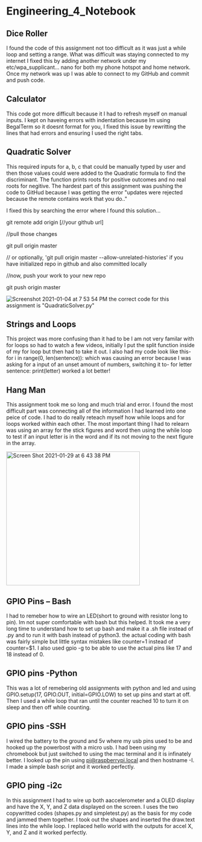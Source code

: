 # Engineering_4_Notebook

## Dice Roller
I found the code of this assignment not too difficult as it was just a while loop and setting a range. What was difficult was staying connected to my internet I fixed this by adding another network under my etc/wpa_supplicant... nano for both my phone hotspot and home network. Once my network was up I was able to connect to my GitHub and commit and push code. 

## Calculator 
This code got more difficult because it I had to refresh myself on manual inputs. I kept on haveing errors with indentation because Im using BegalTerm so it doesnt format for you, I fixed this issue by rewritting the lines that had errors and ensuring I used the right tabs. 

## Quadratic Solver
This required inputs for a, b, c that could be manually typed by user and then those values could were added to the Quadratic formula to find the discriminant. The function prints roots for positive outcomes and no real roots for negitive. The hardest part of this assignment was pushing the code to GitHud because I was getting the error "updates were rejected because the remote contains work that you do.." 

I fixed this by searching the error where I found this solution... 

git remote add origin [//your github url]

//pull those changes

git pull origin master 

// or optionally, 'git pull origin master --allow-unrelated-histories' if you have initialized repo in github and also committed locally

//now, push your work to your new repo

git push origin master

![Screenshot 2021-01-04 at 7 53 54 PM](https://user-images.githubusercontent.com/55250502/103598830-903d4d00-4ed1-11eb-963b-b7c9d294855d.png)
the correct code for this assignment is "QuadraticSolver.py"

## Strings and Loops
This project was more confusing than it had to be I am not very familar with for loops so had to watch a few videos, initially I put the split function inside of my for loop but then had to take it out. I also had my code look like this-
for i in range(0, len(sentence)):
which was causing an error because I was asking for a input of an unset amount of numbers, switching it to- 
for letter sentence: 
  print(letter) 
worked a lot better! 

## Hang Man
This assignment took me so long and much trial and error. I found the most difficult part was connecting all of the information I had learned into one peice of code. I had to do really reteach myself how while loops and for loops worked within each other. The most important thing I had to relearn was using an array for the stick figures and word then using the while loop to test if an input letter is in the word and if its not moving to the next figure in the array. 

<img width="354" alt="Screen Shot 2021-01-29 at 6 43 38 PM" src="https://user-images.githubusercontent.com/55250502/106338507-f499c500-6261-11eb-9614-a85b6c2ac341.png">

## GPIO Pins – Bash
I had to remeber how to wire an LED(short to ground with resistor long to pin). Im not super comfortable with bash but this helped. It took me a very long time to understand how to set up bash and make it a .sh file instead of .py and to run it with bash instead of python3. the actual coding with bash was fairly simple but little syntax mistakes like counter=1 instead of counter=$1. I also used gpio -g to be able to use the actual pins like 17 and 18 instead of 0. 
## GPIO pins -Python
This was a lot of remebering old assignments with python and led and using GPIO.setup(17, GPIO.OUT, initial=GPIO.LOW) to set up pins and start at off. Then I used a while loop that ran until the counter reached 10 to turn it on sleep and then off while counting. 
## GPIO pins -SSH 
I wired the battery to the ground and 5v where my usb pins used to be and hooked up the powerbost with a micro usb. I had been using my chromebook but just switched to using the mac terminal and it is infinately better. I looked up the pin using pi@raspberrypi.local 
and then hostname -I. I made a simple bash script and it worked perfectly. 

## GPIO ping -i2c 
In this assignment I had to wire up both aaccelerometer and a OLED display and have the X, Y, and Z data displayed on the screen. I uses the two copywritted codes (shapes.py and simpletest.py) as the basis for my code and jammed them together. I took out the shapes and inserted the draw.text lines into the while loop. I replaced hello world with the outputs for accel X, Y, and Z and it worked perfectly. 
